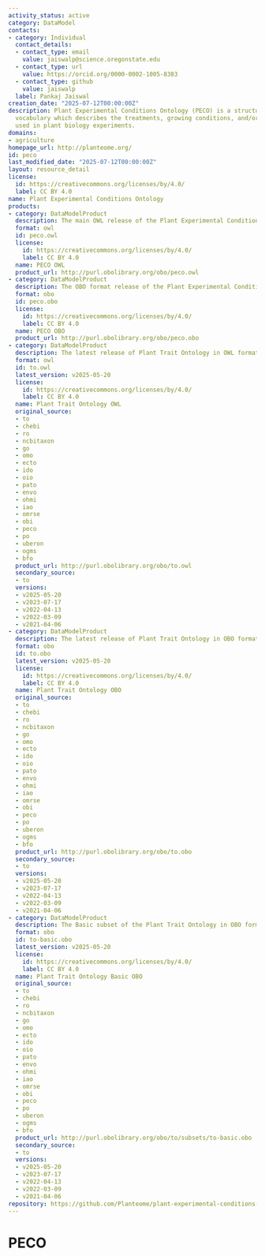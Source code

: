 ```yaml
---
activity_status: active
category: DataModel
contacts:
- category: Individual
  contact_details:
  - contact_type: email
    value: jaiswalp@science.oregonstate.edu
  - contact_type: url
    value: https://orcid.org/0000-0002-1005-8383
  - contact_type: github
    value: jaiswalp
  label: Pankaj Jaiswal
creation_date: "2025-07-12T00:00:00Z"
description: Plant Experimental Conditions Ontology (PECO) is a structured, controlled
  vocabulary which describes the treatments, growing conditions, and/or study types
  used in plant biology experiments.
domains:
- agriculture
homepage_url: http://planteome.org/
id: peco
last_modified_date: "2025-07-12T00:00:00Z"
layout: resource_detail
license:
  id: https://creativecommons.org/licenses/by/4.0/
  label: CC BY 4.0
name: Plant Experimental Conditions Ontology
products:
- category: DataModelProduct
  description: The main OWL release of the Plant Experimental Conditions Ontology.
  format: owl
  id: peco.owl
  license:
    id: https://creativecommons.org/licenses/by/4.0/
    label: CC BY 4.0
  name: PECO OWL
  product_url: http://purl.obolibrary.org/obo/peco.owl
- category: DataModelProduct
  description: The OBO format release of the Plant Experimental Conditions Ontology.
  format: obo
  id: peco.obo
  license:
    id: https://creativecommons.org/licenses/by/4.0/
    label: CC BY 4.0
  name: PECO OBO
  product_url: http://purl.obolibrary.org/obo/peco.obo
- category: DataModelProduct
  description: The latest release of Plant Trait Ontology in OWL format
  format: owl
  id: to.owl
  latest_version: v2025-05-20
  license:
    id: https://creativecommons.org/licenses/by/4.0/
    label: CC BY 4.0
  name: Plant Trait Ontology OWL
  original_source:
  - to
  - chebi
  - ro
  - ncbitaxon
  - go
  - omo
  - ecto
  - ido
  - oio
  - pato
  - envo
  - ohmi
  - iao
  - omrse
  - obi
  - peco
  - po
  - uberon
  - ogms
  - bfo
  product_url: http://purl.obolibrary.org/obo/to.owl
  secondary_source:
  - to
  versions:
  - v2025-05-20
  - v2023-07-17
  - v2022-04-13
  - v2022-03-09
  - v2021-04-06
- category: DataModelProduct
  description: The latest release of Plant Trait Ontology in OBO format
  format: obo
  id: to.obo
  latest_version: v2025-05-20
  license:
    id: https://creativecommons.org/licenses/by/4.0/
    label: CC BY 4.0
  name: Plant Trait Ontology OBO
  original_source:
  - to
  - chebi
  - ro
  - ncbitaxon
  - go
  - omo
  - ecto
  - ido
  - oio
  - pato
  - envo
  - ohmi
  - iao
  - omrse
  - obi
  - peco
  - po
  - uberon
  - ogms
  - bfo
  product_url: http://purl.obolibrary.org/obo/to.obo
  secondary_source:
  - to
  versions:
  - v2025-05-20
  - v2023-07-17
  - v2022-04-13
  - v2022-03-09
  - v2021-04-06
- category: DataModelProduct
  description: The Basic subset of the Plant Trait Ontology in OBO format
  format: obo
  id: to-basic.obo
  latest_version: v2025-05-20
  license:
    id: https://creativecommons.org/licenses/by/4.0/
    label: CC BY 4.0
  name: Plant Trait Ontology Basic OBO
  original_source:
  - to
  - chebi
  - ro
  - ncbitaxon
  - go
  - omo
  - ecto
  - ido
  - oio
  - pato
  - envo
  - ohmi
  - iao
  - omrse
  - obi
  - peco
  - po
  - uberon
  - ogms
  - bfo
  product_url: http://purl.obolibrary.org/obo/to/subsets/to-basic.obo
  secondary_source:
  - to
  versions:
  - v2025-05-20
  - v2023-07-17
  - v2022-04-13
  - v2022-03-09
  - v2021-04-06
repository: https://github.com/Planteome/plant-experimental-conditions-ontology
---
```

# PECO